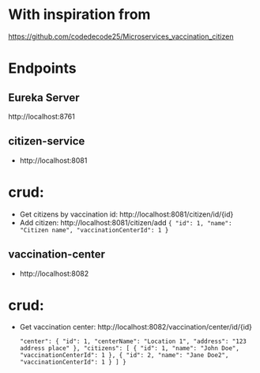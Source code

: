 # With inspiration from

https://github.com/codedecode25/Microservices_vaccination_citizen

# Endpoints

## Eureka Server

http://localhost:8761

## citizen-service

- http://localhost:8081

# crud:

- Get citizens by vaccination id: http://localhost:8081/citizen/id/{id}
- Add citizen: http://localhost:8081/citizen/add
  `{
  "id": 1,
  "name": "Citizen name",
  "vaccinationCenterId": 1
}`

## vaccination-center

- http://localhost:8082

# crud:

- Get vaccination center: http://localhost:8082/vaccination/center/id/{id}

  `"center": {
        "id": 1,
        "centerName": "Location 1",
        "address": "123 address place"
    },
    "citizens": [
        {
            "id": 1,
            "name": "John Doe",
            "vaccinationCenterId": 1
        },
        {
            "id": 2,
            "name": "Jane Doe2",
            "vaccinationCenterId": 1
        }
    ]
}`
